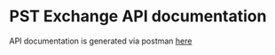 # PST Exchange API documentation

API documentation is generated via postman [here](https://documenter.getpostman.com/view/16229568/Uz5GobvB)